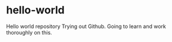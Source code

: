 # hello-world
Hello world repository
Trying out Github. Going to learn and work thoroughly on this.
